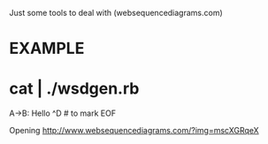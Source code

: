 Just some tools to deal with (websequencediagrams.com)

# EXAMPLE

  # cat | ./wsdgen.rb
  A->B: Hello
  ^D # to mark EOF

  Opening http://www.websequencediagrams.com/?img=mscXGRqeX

